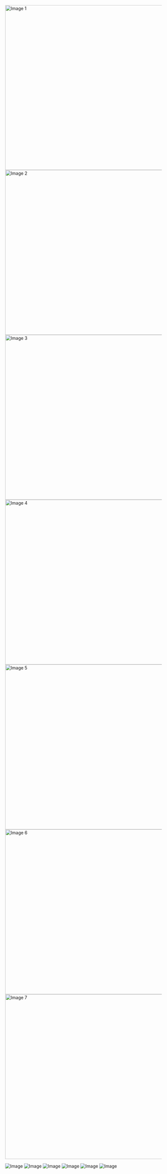 <img src="https://github.com/user-attachments/assets/ea0d9fa4-6691-4517-bfc7-e1b99b8b8b0d" alt="Image 1" width="530"/>
<br>
<img src="https://github.com/user-attachments/assets/2c0a543b-6db9-40fc-8849-456d2702653a" alt="Image 2" width="530"/>
<br>
<img src="https://github.com/user-attachments/assets/ecc0a268-3e97-4edf-90ac-b73c05e7e794" alt="Image 3" width="530"/>
<br>
<img src="https://github.com/user-attachments/assets/3acb65f9-3df5-4acf-9ffd-9841d3e00761" alt="Image 4" width="530"/>
<br>
<img src="https://github.com/user-attachments/assets/09e21f39-2296-4229-a979-0563ea001ce4" alt="Image 5" width="530"/>
<br>
<img src="https://github.com/user-attachments/assets/a7303fc3-76ce-45e3-a3ad-cbd184795841" alt="Image 6" width="530"/>
<br>
<img src="https://github.com/user-attachments/assets/be0f7659-5bd5-4754-b11a-5b285f62350e" alt="Image 7" width="530"/>
<br>


![Image]()
![Image]()
![Image]()
![Image]()
![Image]()
![Image]()